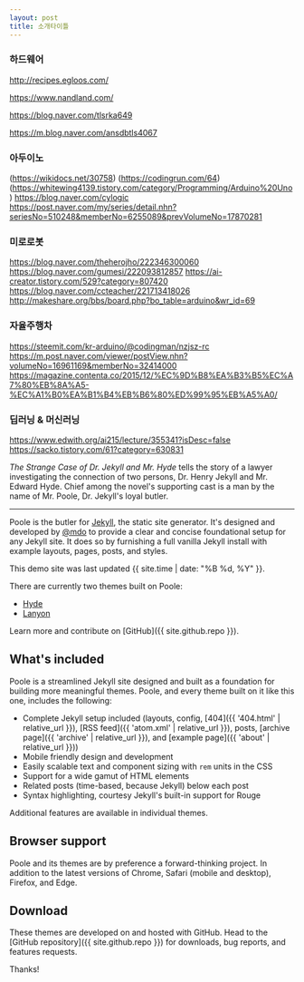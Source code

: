 ```yaml
---
layout: post
title: 소개타이틀
---
```

### 하드웨어
http://recipes.egloos.com/

https://www.nandland.com/

https://blog.naver.com/tlsrka649

https://m.blog.naver.com/ansdbtls4067


### 아두이노
(https://wikidocs.net/30758)
(https://codingrun.com/64)
(https://whitewing4139.tistory.com/category/Programming/Arduino%20Uno)
https://blog.naver.com/cylogic
https://post.naver.com/my/series/detail.nhn?seriesNo=510248&memberNo=6255089&prevVolumeNo=17870281

### 미로로봇
https://blog.naver.com/theherojho/222346300060
https://blog.naver.com/gumesi/222093812857
https://ai-creator.tistory.com/529?category=807420
https://blog.naver.com/ccteacher/221713418026
http://makeshare.org/bbs/board.php?bo_table=arduino&wr_id=69

### 자율주행차
https://steemit.com/kr-arduino/@codingman/nzjsz-rc
https://m.post.naver.com/viewer/postView.nhn?volumeNo=16961169&memberNo=32414000
https://magazine.contenta.co/2015/12/%EC%9D%B8%EA%B3%B5%EC%A7%80%EB%8A%A5-%EC%A1%B0%EA%B1%B4%EB%B6%80%ED%99%95%EB%A5%A0/

### 딥러닝 & 머신러닝
https://www.edwith.org/ai215/lecture/355341?isDesc=false
https://sacko.tistory.com/61?category=630831

*The Strange Case of Dr. Jekyll and Mr. Hyde* tells the story of a lawyer investigating the connection of two persons, Dr. Henry Jekyll and Mr. Edward Hyde. Chief among the novel's supporting cast is a man by the name of Mr. Poole, Dr. Jekyll's loyal butler.

-----

Poole is the butler for [Jekyll](http://jekyllrb.com), the static site generator. It's designed and developed by [@mdo](https://twitter.com/mdo) to provide a clear and concise foundational setup for any Jekyll site. It does so by furnishing a full vanilla Jekyll install with example layouts, pages, posts, and styles.

This demo site was last updated {{ site.time | date: "%B %d, %Y" }}.

There are currently two themes built on Poole:

* [Hyde](http://hyde.getpoole.com)
* [Lanyon](http://lanyon.getpoole.com)

Learn more and contribute on [GitHub]({{ site.github.repo }}).

## What's included

Poole is a streamlined Jekyll site designed and built as a foundation for building more meaningful themes. Poole, and every theme built on it like this one, includes the following:

* Complete Jekyll setup included (layouts, config, [404]({{ '404.html' | relative_url }}), [RSS feed]({{ 'atom.xml' | relative_url }}), posts, [archive page]({{ 'archive' | relative_url }}), and [example page]({{ 'about' | relative_url }}))
* Mobile friendly design and development
* Easily scalable text and component sizing with `rem` units in the CSS
* Support for a wide gamut of HTML elements
* Related posts (time-based, because Jekyll) below each post
* Syntax highlighting, courtesy Jekyll's built-in support for Rouge

Additional features are available in individual themes.

## Browser support

Poole and its themes are by preference a forward-thinking project. In addition to the latest versions of Chrome, Safari (mobile and desktop), Firefox, and Edge.

## Download

These themes are developed on and hosted with GitHub. Head to the [GitHub repository]({{ site.github.repo }}) for downloads, bug reports, and features requests.

Thanks!
